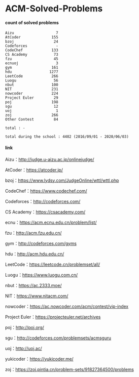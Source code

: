 ﻿# ACM-Solved-Problems

#### count of solved problems
	Aizu                   7
	AtCoder              155
	bzoj                  24
	Codeforces             -
	CodeChef             133
	CS Academy            73
	fzu                   45
	ecnuoj                 3
	gym                  161
	hdu                 1277
	LeetCode             266
	Luogu                 56
	nbut                 100
	NIT                  231
	nowcoder             224
	Project Euler         29
	poj                  198
	sgu                   12
	uoj                    1
	zoj                  266
	Other Contest         84

`total : -`

`total during the school : 4402 (2016/09/01 - 2020/06/03)`


#### link

Aizu：http://judge.u-aizu.ac.jp/onlinejudge/

AtCoder：https://atcoder.jp/

bzoj：https://www.lydsy.com/JudgeOnline/wttl/wttl.php

CodeChef：https://www.codechef.com/

Codeforces：http://codeforces.com/

CS Academy：https://csacademy.com/

ecnu：https://acm.ecnu.edu.cn/problem/list/

fzu：http://acm.fzu.edu.cn/

gym：http://codeforces.com/gyms

hdu：http://acm.hdu.edu.cn/

LeetCode：https://leetcode.cn/problemset/all/

Luogu：https://www.luogu.com.cn/

nbut：https://ac.2333.moe/

NIT：https://www.nitacm.com/

nowcoder：https://ac.nowcoder.com/acm/contest/vip-index

Project Euler：https://projecteuler.net/archives

poj：http://poj.org/

sgu：http://codeforces.com/problemsets/acmsguru

uoj：http://uoj.ac/

yukicoder：https://yukicoder.me/

zoj：https://zoj.pintia.cn/problem-sets/91827364500/problems